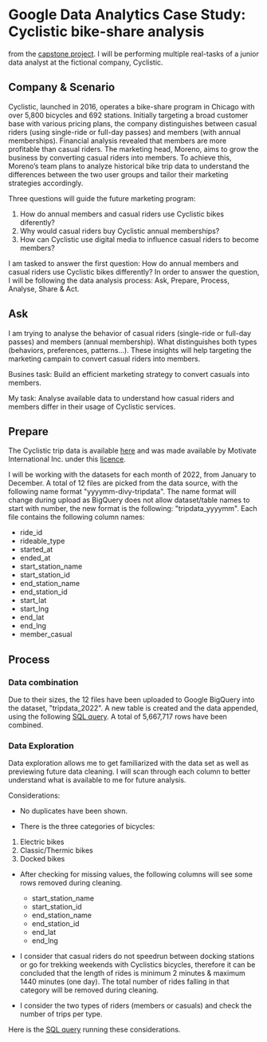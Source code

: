 # Google Data Analytics Case Study: Cyclistic bike-share analysis

from the [capstone project](https://www.coursera.org/learn/google-data-analytics-capstone).
I will be performing multiple real-tasks of a junior data analyst at the fictional company, Cyclistic.

## Company & Scenario

Cyclistic, launched in 2016, operates a bike-share program in Chicago with over 5,800 bicycles and 692 stations. Initially targeting a broad customer base with various pricing plans, the company distinguishes between casual riders (using single-ride or full-day passes) and members (with annual memberships). Financial analysis revealed that members are more profitable than casual riders. The marketing head, Moreno, aims to grow the business by converting casual riders into members. To achieve this, Moreno’s team plans to analyze historical bike trip data to understand the differences between the two user groups and tailor their marketing strategies accordingly.

Three questions will guide the future marketing program:
1. How do annual members and casual riders use Cyclistic bikes diferently?
2. Why would casual riders buy Cyclistic annual memberships?
3. How can Cyclistic use digital media to influence casual riders to become members?

I am tasked to answer the first question: How do annual members and casual riders use Cyclistic bikes differently?
In order to answer the question, I will be following the data analysis process: Ask, Prepare, Process, Analyse, Share & Act.

## Ask

I am trying to analyse the behavior of casual riders (single-ride or full-day passes) and members (annual membership). What distinguishes both types (behaviors, preferences, patterns...).
These insights will help targeting the marketing campain to convert casual riders into members.

Busines task: Build an efficient marketing strategy to convert casuals into members.

My task: Analyse available data to understand how casual riders and members differ in their usage of Cyclistic services.

## Prepare

The Cyclistic trip data is available [here](https://divvy-tripdata.s3.amazonaws.com/index.html) and was made available by Motivate International Inc. under this [licence](https://divvybikes.com/data-license-agreement).

I will be working with the datasets for each month of 2022, from January to December.
A total of 12 files are picked from the data source, with the following name format "yyyymm-divy-tripdata". The name format will change during upload as BigQuery does not allow dataset/table names to start with number, the new format is the following: "tripdata_yyyymm".
Each file contains the following column names:
- ride_id
- rideable_type
- started_at
- ended_at
- start_station_name
- start_station_id
- end_station_name
- end_station_id
- start_lat
- start_lng
- end_lat
- end_lng
- member_casual

## Process
### Data combination
Due to their sizes, the 12 files have been uploaded to Google BigQuery into the dataset, "tripdata_2022".
A new table is created and the data appended, using the following [SQL query](https://github.com/KemanGstl/GDAC-Capstone-Project1/blob/main/tripdata_combining.sql).
A total of 5,667,717 rows have been combined.

### Data Exploration
Data exploration allows me to get familiarized with the data set as well as previewing future data cleaning. I will scan through each column to better understand what is available to me for future analysis.

Considerations:

- No duplicates have been shown.

- There is the three categories of bicycles:
1. Electric bikes
2. Classic/Thermic bikes
3. Docked bikes

- After checking for missing values, the following columns will see some rows removed during cleaning.
  - start_station_name
  - start_station_id
  - end_station_name
  - end_station_id
  - end_lat
  - end_lng

- I consider that casual riders do not speedrun between docking stations or go for trekking weekends with Cyclistics bicycles, therefore it can be concluded that the length of rides is minimum 2 minutes & maximum 1440 minutes (one day). The total number of rides falling in that category will be removed during cleaning.

- I consider the two types of riders (members or casuals) and check the number of trips per type.

Here is the [SQL query](https://github.com/KemanGstl/GDAC-Capstone-Project1/blob/main/tripdata_exploration.sql) running these considerations.



